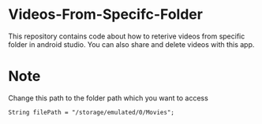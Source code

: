 # Videos-From-Specifc-Folder
This repository contains code about how to reterive videos from specific folder in android studio. You can also share and delete videos with this app.

# Note
Change this path to the folder path which you want to access
```
String filePath = "/storage/emulated/0/Movies";
```
